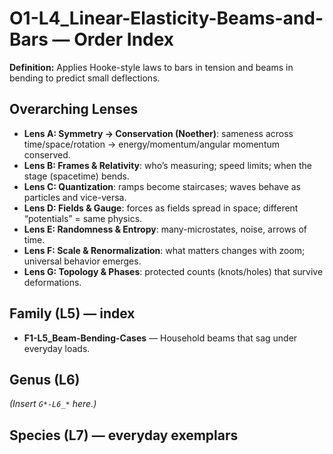 # O1-L4_Linear-Elasticity-Beams-and-Bars — Order Index
**Definition:** Applies Hooke-style laws to bars in tension and beams in bending to predict small deflections.

## Overarching Lenses

- **Lens A: Symmetry -> Conservation (Noether)**: sameness across time/space/rotation → energy/momentum/angular momentum conserved.
- **Lens B: Frames & Relativity**: who’s measuring; speed limits; when the stage (spacetime) bends.
- **Lens C: Quantization**: ramps become staircases; waves behave as particles and vice-versa.
- **Lens D: Fields & Gauge**: forces as fields spread in space; different “potentials” = same physics.
- **Lens E: Randomness & Entropy**: many-microstates, noise, arrows of time.
- **Lens F: Scale & Renormalization**: what matters changes with zoom; universal behavior emerges.
- **Lens G: Topology & Phases**: protected counts (knots/holes) that survive deformations.

## Family (L5) — index
- **F1-L5_Beam-Bending-Cases** — Household beams that sag under everyday loads.

## Genus (L6)
_(Insert `G*-L6_*` here.)_

## Species (L7) — everyday exemplars
